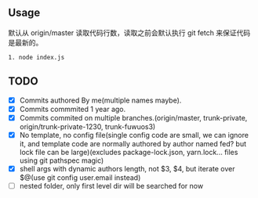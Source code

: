 ## Usage

默认从 origin/master 读取代码行数，读取之前会默认执行 git fetch 来保证代码是最新的。

```shell
1. node index.js
```

## TODO 

- [x] Commits authored By me(multiple names maybe).
- [x] Commits commmited 1 year ago.
- [x] Commits commited on multiple branches.(origin/master, trunk-private, origin/trunk-private-1230, trunk-fuwuos3)
- [x] No template, no config file(single config code are small, we can ignore it, and template code are normally authored by author named fed? but lock file can be large)(excludes package-lock.json, yarn.lock... files using git pathspec magic)
- [x] shell args with dynamic authors length, not $3, $4, but iterate over $@(use git config user.email instead)
- [ ] nested folder, only first level dir will be searched for now
